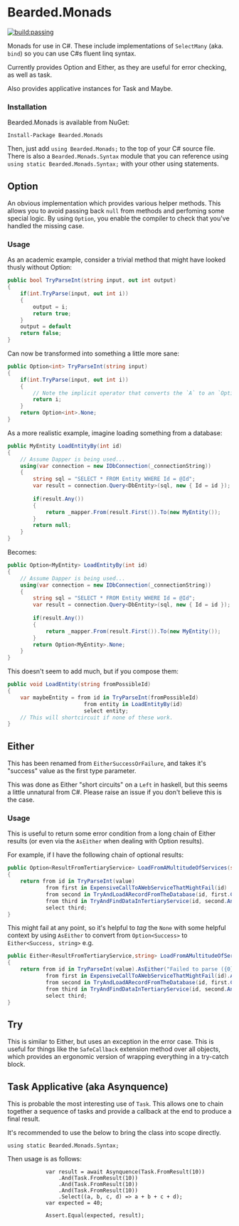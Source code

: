 Bearded.Monads
============

[![build:passing](https://travis-ci.org/khanage/bearded.monads.svg?branch=master)](https://travis-ci.org/khanage/bearded.monads#)

Monads for use in C#. These include implementations of `SelectMany` (aka. `bind`) so you can use C#s fluent linq syntax.

Currently provides Option and Either, as they are useful for error checking, as well as task.

Also provides applicative instances for Task and Maybe.

### Installation

Bearded.Monads is available from NuGet:

`Install-Package Bearded.Monads`

Then, just add `using Bearded.Monads;` to the top of your C# source file. There is also a `Bearded.Monads.Syntax` module that you can reference using `using static Bearded.Monads.Syntax;` with your other using statements. 

## Option

An obvious implementation which provides various helper methods. This allows you to avoid passing back `null` from methods and perfoming some special logic. By using `Option`, you enable the compiler to check that you've handled the missing case.

### Usage

As an academic example, consider a trivial method that might have looked thusly without Option:

```c#
public bool TryParseInt(string input, out int output)
{
    if(int.TryParse(input, out int i))
    {
        output = i;
        return true;
    }
    output = default
    return false;
}
```

Can now be transformed into something a little more sane:

```c#
public Option<int> TryParseInt(string input)
{
    if(int.TryParse(input, out int i))
    {
        // Note the implicit operator that converts the `A` to an `Option<A>`
        return i;
    }
    return Option<int>.None;
}
```

As a more realistic example, imagine loading something from a database:

```c#
public MyEntity LoadEntityBy(int id)
{
    // Assume Dapper is being used...
    using(var connection = new IDbConnection(_connectionString))
    {
        string sql = "SELECT * FROM Entity WHERE Id = @Id";
        var result = connection.Query<DbEntity>(sql, new { Id = id });
        
        if(result.Any())
        {
            return _mapper.From(result.First()).To(new MyEntity());
        }
        return null;
    }
}
```

Becomes:

```c#
public Option<MyEntity> LoadEntityBy(int id)
{
    // Assume Dapper is being used...
    using(var connection = new IDbConnection(_connectionString))
    {
        string sql = "SELECT * FROM Entity WHERE Id = @Id";
        var result = connection.Query<DbEntity>(sql, new { Id = id });
        
        if(result.Any())
        {
            return _mapper.From(result.First()).To(new MyEntity());
        }
        return Option<MyEntity>.None;
    }
}
```

This doesn't seem to add much, but if you compose them:

```c#
public void LoadEntity(string fromPossibleId)
{
    var maybeEntity = from id in TryParseInt(fromPossibleId)
                        from entity in LoadEntityBy(id)
                        select entity;
    // This will shortcircuit if none of these work.
}
```

## Either

This has been renamed from `EitherSuccessOrFailure`, and takes it's "success" value as the first type parameter.

This was done as Either "short circuits" on a `Left` in haskell, but this seems a little unnatural from C#. Please raise an issue if you don't believe this is the case.

### Usage

This is useful to return some error condition from a long chain of Either results (or even via the `AsEither` when dealing with Option results).

For example, if I have the following chain of optional results:

```c#
public Option<ResultFromTertiaryService> LoadFromAMultitudeOfServices(string value)
{
    return from id in TryParseInt(value)
            from first in ExpensiveCallToAWebServiceThatMightFail(id)
            from second in TryAndLoadARecordFromTheDatabase(id, first.ClientData.SomeField)
            from third in TryAndFindDataInTertiaryService(id, second.AnotherField, first.Some.Other.Context)
            select third;
}
```

This might fail at any point, so it's helpful to *tag* the `None` with some helpful context by using `AsEither` to convert from `Option<Success>` to `Either<Success, string>` e.g.

```c#
public Either<ResultFromTertiaryService,string> LoadFromAMultitudeOfServices(string value)
{
    return from id in TryParseInt(value).AsEither("Failed to parse ({0}) into an id", value)
            from first in ExpensiveCallToAWebServiceThatMightFail(id).AsEither("Didn't find a value")
            from second in TryAndLoadARecordFromTheDatabase(id, first.ClientData.SomeField).AsEither("Couldn't find {0} in the database", id)
            from third in TryAndFindDataInTertiaryService(id, second.AnotherField, first.Some.Other.Context).AsEither("Failed to load from tertiary source")
            select third;
}
```

## Try

This is similar to Either, but uses an exception in the error case. This is useful for things like the `SafeCallback` extension method over all objects, which provides an ergonomic version of wrapping everything in a try-catch block.

## Task Applicative (aka Asynquence)

This is probable the most interesting use of `Task`. This allows one to chain together a sequence of tasks and provide a callback at the end to produce a final result.

It's recommended to use the below to bring the class into scope directly.
 
```
using static Bearded.Monads.Syntax;
```

Then usage is as follows:

```
            var result = await Asynquence(Task.FromResult(10))
                .And(Task.FromResult(10))
                .And(Task.FromResult(10))
                .And(Task.FromResult(10))
                .Select((a, b, c, d) => a + b + c + d);
            var expected = 40;

            Assert.Equal(expected, result);
 ```
